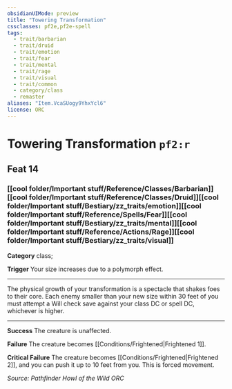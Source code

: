 ```yaml
---
obsidianUIMode: preview
title: "Towering Transformation"
cssclasses: pf2e,pf2e-spell
tags:
  - trait/barbarian
  - trait/druid
  - trait/emotion
  - trait/fear
  - trait/mental
  - trait/rage
  - trait/visual
  - trait/common
  - category/class
  - remaster
aliases: "Item.VcaSUogy9YhxYcl6"
license: ORC
---
```

# Towering Transformation `pf2:r`
## Feat 14
### [[cool folder/Important stuff/Reference/Classes/Barbarian]][[cool folder/Important stuff/Reference/Classes/Druid]][[cool folder/Important stuff/Bestiary/zz_traits/emotion]][[cool folder/Important stuff/Reference/Spells/Fear]][[cool folder/Important stuff/Bestiary/zz_traits/mental]][[cool folder/Important stuff/Reference/Actions/Rage]][[cool folder/Important stuff/Bestiary/zz_traits/visual]]

**Category** class; 




**Trigger** Your size increases due to a polymorph effect.

* * *

The physical growth of your transformation is a spectacle that shakes foes to their core. Each enemy smaller than your new size within 30 feet of you must attempt a Will check save against your class DC or spell DC, whichever is higher.

* * *

**Success** The creature is unaffected.

**Failure** The creature becomes [[Conditions/Frightened|Frightened 1]].

**Critical Failure** The creature becomes [[Conditions/Frightened|Frightened 2]], and you can push it up to 10 feet from you. This is forced movement.

*Source: Pathfinder Howl of the Wild*
*ORC*